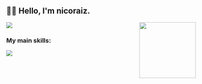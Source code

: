 ## 👋🏻 Hello, I'm nicoraiz.

<img align="right" height="150" src="https://giphy.com/gifs/wtf-big-eyes-whaaaat-8UUWePMnXtpsw12pfd"  />

<a href="https://github-readme-stats.vercel.app/api?username=linniers-dev&show_icons=true&theme=dark#gh-dark-mode-only" target="_blank">
  <img src="https://github-readme-stats.vercel.app/api?username=linniers-dev&show_icons=true&theme=dark#gh-dark-mode-only" />
</a>


### My main skills:
<a href="https://skillicons.dev">
  <img src="https://skillicons.dev/icons?i=js,python,nextjs,html,css" />
</a>
